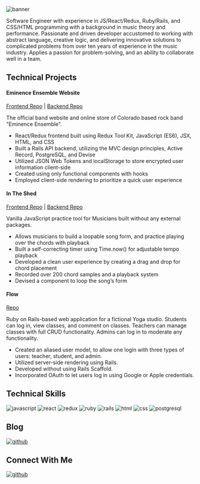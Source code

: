 ![banner](https://user-images.githubusercontent.com/69942706/133501901-53bc436b-ef8b-4d9b-ad4a-c919f49f073d.jpg)

Software Engineer with experience in JS/React/Redux, Ruby/Rails, and CSS/HTML programming with a background in music theory and performance. Passionate and driven developer accustomed to working with abstract language, creative logic, and delivering innovative solutions to complicated problems from over ten years of experience in the music industry. Applies a passion for problem-solving, and an ability to collaborate well in a team.


## Technical Projects
#### Eminence Ensemble Website
[Frontend Repo](https://github.com/Zacharyflynn06/ee-frontend) |
[Backend Repo](https://github.com/Zacharyflynn06/ee-backend)

The official band website and online store of Colorado based rock band "Eminence Ensemble".
* React/Redux frontend built using Redux Tool Kit, JavaScript (ES6), JSX, HTML, and CSS
* Built a Rails API backend, utilizing the MVC design principles, Active Record, PostgreSQL, and Devise
* Utilized JSON Web Tokens and localStorage to store encrypted user information client-side
* Created using only functional components with hooks 
* Employed client-side rendering to prioritize a quick user experience


#### In The Shed
[Frontend Repo](https://github.com/Zacharyflynn06/in-the-shed-frontend) |
[Backend Repo](https://github.com/Zacharyflynn06/in-the-shed-backend)

Vanilla JavaScript practice tool for Musicians built without any external packages. 

* Allows musicians to build a loopable song form, and practice playing over the chords with playback
* Built a self-correcting timer using Time.now() for adjustable tempo playback
* Developed a clean user experience by creating a drag and drop for chord placement
* Recorded over 200 chord samples and a playback system
* Devised a component to loop the song’s form

#### Flow
[Repo](https://github.com/Zacharyflynn06/flow)

Ruby on Rails-based web application for a fictional Yoga studio. Students can log in, view classes, and comment on classes.  Teachers can manage classes with full CRUD functionality.  Admins can log in to moderate any functionality.

* Created an aliased user model, to allow one login with three types of users: teacher, student, and admin.
* Utilized server-side rendering using Rails.
* Developed without using Rails Scaffold.
* Incorporated OAuth to let users log in using Google or Apple credentials.

## Technical Skills
![javascript](https://user-images.githubusercontent.com/69942706/133495799-b708000a-9c76-4663-b9f9-6ccb1272de70.png)
![react](https://user-images.githubusercontent.com/69942706/133495964-5a736adb-5ca2-4c29-aaef-0b494c335cbb.png)
![redux](https://user-images.githubusercontent.com/69942706/133496032-76aa744a-83b0-4969-99fa-6977c6eda594.png)
![ruby](https://user-images.githubusercontent.com/69942706/133496153-c67705bc-8024-498d-bb57-12ba74a1e117.png)
![rails](https://user-images.githubusercontent.com/69942706/133496208-fd86c9af-a8d6-4675-ad6e-9d1aafeb1dcb.png)
![html](https://user-images.githubusercontent.com/69942706/133496280-95bab563-344b-477a-93a0-0931f292b331.png)
![css](https://user-images.githubusercontent.com/69942706/133496401-515389b4-2ba1-4e2a-9405-ad6bf0f2b694.png)
![postgresql](https://user-images.githubusercontent.com/69942706/133498016-addbc473-bba7-4f42-abc7-3202631d8d06.png)


## Blog

[![github](https://img.shields.io/badge/Medium-12100E?style=for-the-badge&logo=medium&logoColor=white)][1]

## Connect With Me

[![github](https://img.shields.io/badge/LinkedIn-0077B5?style=for-the-badge&logo=linkedin&logoColor=white)][2]


[1]: https://zacharyflynn06.medium.com/
[2]: https://www.linkedin.com/in/zacflynn/


<!--
**Zacharyflynn06/zacharyflynn06** is a ✨ _special_ ✨ repository because its `README.md` (this file) appears on your GitHub profile.

Here are some ideas to get you started:

- 🔭 I’m currently working on ...
- 🌱 I’m currently learning ...
- 👯 I’m looking to collaborate on ...
- 🤔 I’m looking for help with ...
- 💬 Ask me about ...
- 📫 How to reach me: ...
- 😄 Pronouns: ...
- ⚡ Fun fact: ...
-->
